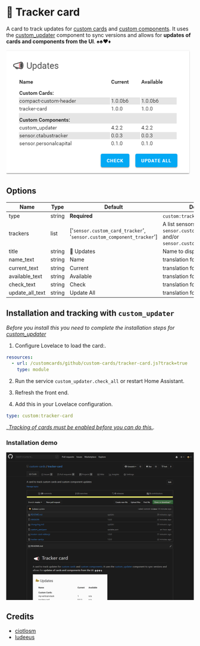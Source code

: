 # 📣 Tracker card

A card to track updates for [custom cards](https://github.com/custom-cards) and [custom components](https://github.com/custom-components). It uses the [custom_updater](https://github.com/custom-components/custom_updater) component to sync versions and allows for **updates of cards and components from the UI**. ♠️♣️♥️♦️

![tracker-card](files/overview.png)

## Options

| Name | Type | Default | Description
| ---- | ---- | ------- | -----------
| type | string | **Required** | `custom:tracker-card`
| trackers | list | ['`sensor.custom_card_tracker`', '`sensor.custom_component_tracker`'] | A list sensors to use for tracking, `sensor.custom_card_tracker` and/or `sensor.custom_component_tracker`
| title | string | 📣 Updates | Name to display on card
| name_text | string | Name | translation for Name
| current_text | string | Current | translation for Current
| available_text | string | Available | translation for Available
| check_text | string | Check | translation for Check
| update_all_text | string | Update All | translation for Update All

## Installation and tracking with `custom_updater`

_Before you install this you need to complete the installation steps for [custom_updater](https://github.com/custom-components/custom_updater)_

1. Configure Lovelace to load the card:.

```yaml
resources:
  - url: /customcards/github/custom-cards/tracker-card.js?track=true
    type: module
```

2. Run the service `custom_updater.check_all` or restart Home Assistant.
3. Refresh the front end.

4. Add this in your Lovelace configuration.

```yaml
type: custom:tracker-card
```

__[Tracking of cards must be enabled before you can do this.](https://github.com/custom-components/custom_updater/wiki/Installation#configuration-option-track)._

### Installation demo

![demo](files/tracker-card.gif)

## Credits

- [ciotlosm](https://github.com/ciotlosm)
- [ludeeus](https://github.com/ludeeus)
